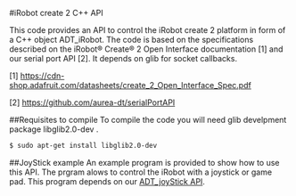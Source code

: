 #iRobot create 2 C++ API

This code provides an API to control the iRobot create 2 platform
in form of a C++ object ADT_iRobot.
The code is based on the specifications described on 
the iRobot® Create® 2 Open Interface documentation [1] and our
serial port API [2].  It depends on glib for socket callbacks. 

[1] https://cdn-shop.adafruit.com/datasheets/create_2_Open_Interface_Spec.pdf

[2] https://github.com/aurea-dt/serialPortAPI

##Requisites to compile
To compile the code you will need glib develpment package libglib2.0-dev .

``` bash
$ sudo apt-get install libglib2.0-dev
```

##JoyStick example
An example program is provided to show how to use this API. The prgram alows to 
control the iRobot with a joystick or game pad. This program depends on our 
[ADT_joyStick API](https://github.com/aurea-dt/joystickAPI). 
